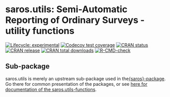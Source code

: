 
<!-- README.md is generated from README.Rmd. Please edit that file -->

# saros.utils: Semi-Automatic Reporting of Ordinary Surveys - utility functions

<!-- badges: start -->

[![Lifecycle:
experimental](https://img.shields.io/badge/lifecycle-experimental-orange.svg)](https://lifecycle.r-lib.org/articles/stages.html#experimental)
[![Codecov test
coverage](https://codecov.io/gh/NIFU-NO/saros.utils/branch/main/graph/badge.svg)](https://app.codecov.io/gh/NIFU-NO/saros.utils?branch=main)
[![CRAN
status](https://www.r-pkg.org/badges/version/saros.utils)](https://CRAN.R-project.org/package=saros.utils)
[![CRAN
release](https://www.r-pkg.org/badges/version-ago/saros.utils)](https://CRAN.R-project.org/package=saros.utils)
[![CRAN total
downloads](https://cranlogs.r-pkg.org/badges/grand-total/saros.utils)](https://CRAN.R-project.org/package=saros.utils)
[![R-CMD-check](https://github.com/NIFU-NO/saros.utils/actions/workflows/R-CMD-check.yaml/badge.svg)](https://github.com/NIFU-NO/saros.utils/actions/workflows/R-CMD-check.yaml)
<!-- badges: end -->

## Sub-package

saros.utils is merely an upstream sub-package used in
the[{saros}-package](https://github.com/NIFU-NO/saros/). Go there for
common presentation of the packages, or see [here for documentation of
the saros.utils-functions](https://nifu-no.github.io/saros.utils/).
